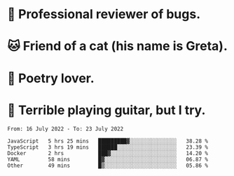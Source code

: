 # 🐛 Professional reviewer of bugs.
# 🐱 Friend of a cat (his name is Greta).
# 📜 Poetry lover.
# 🎸 Terrible playing guitar, but I try.

<!--START_SECTION:waka-->

```text
From: 16 July 2022 - To: 23 July 2022

JavaScript   5 hrs 25 mins   █████████▓░░░░░░░░░░░░░░░   38.28 %
TypeScript   3 hrs 19 mins   ██████░░░░░░░░░░░░░░░░░░░   23.39 %
Docker       2 hrs           ███▓░░░░░░░░░░░░░░░░░░░░░   14.20 %
YAML         58 mins         █▓░░░░░░░░░░░░░░░░░░░░░░░   06.87 %
Other        49 mins         █▒░░░░░░░░░░░░░░░░░░░░░░░   05.86 %
```

<!--END_SECTION:waka-->
